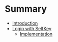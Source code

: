 # Summary

- [Introduction](README.md)
- [Login with SelfKey](login-with-selfkey/README.md)
  - [Implementation](login-with-selfkey/implementation.md)
